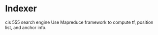 # Indexer
cis 555 search engine
Use Mapreduce framework to compute tf, position list, and anchor info.
